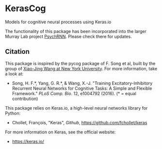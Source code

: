 # KerasCog
Models for cognitive neural processes using Keras.io

The functionality of this package has been incorporated into the larger Murray Lab project [PsychRNN](https://github.com/dbehrlich/PsychRNN).
Please check there for updates. 


## Citation

This package is inspired by the pycog package of F. Song et al, built by the group of [Xiao-Jing Wang at New York University](http://www.cns.nyu.edu/wanglab/). For more information, take a look at:

* Song, H. F.\*, Yang, G. R.\*, & Wang, X.-J. "Training Excitatory-Inhibitory Recurrent Neural Networks for Cognitive Tasks: A Simple and Flexible Framework." *PLoS Comp. Bio.* 12, e1004792 (2016). (\* = equal contribution)

This package relies on Keras.io, a high-level neural networks library for Python:

* Chollet, François, "Keras", *Github*, https://github.com/fchollet/keras  

For more information on Keras, see the official website:

* https://keras.io/
